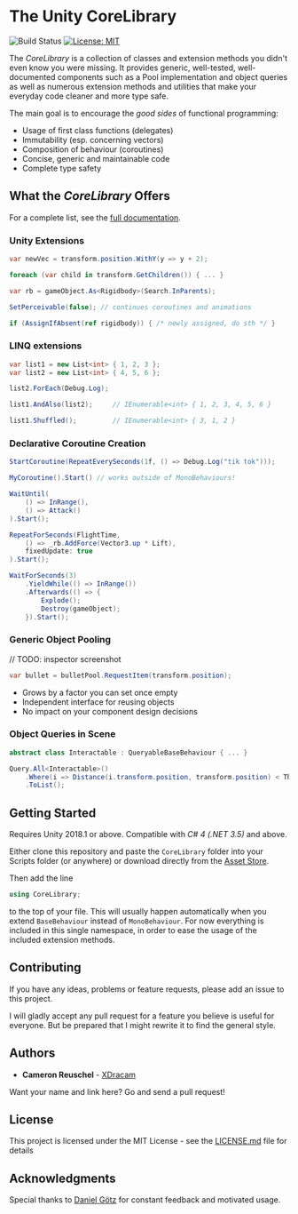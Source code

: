 # The Unity CoreLibrary
![Build Status](https://travis-ci.org/XDracam/unity-corelibrary.svg?branch=master)
[![License: MIT](https://img.shields.io/badge/License-MIT-yellow.svg)](https://opensource.org/licenses/MIT)

The *CoreLibrary* is a collection of classes and extension methods you didn't even know you were missing. It provides generic, well-tested, well-documented components such as a Pool implementation and object queries as well as numerous extension methods and utilities that make your everyday code cleaner and more type safe.

The main goal is to encourage the *good sides* of functional programming:

- Usage of first class functions (delegates)
- Immutability (esp. concerning vectors)
- Composition of behaviour (coroutines)
- Concise, generic and maintainable code
- Complete type safety

## What the *CoreLibrary* Offers

For a complete list, see the [full documentation](Documentation/documentation.pdf).

### Unity Extensions

```cs
var newVec = transform.position.WithY(y => y + 2);

foreach (var child in transform.GetChildren()) { ... }

var rb = gameObject.As<Rigidbody>(Search.InParents);

SetPerceivable(false); // continues coroutines and animations

if (AssignIfAbsent(ref rigidbody)) { /* newly assigned, do sth */ }
```

### LINQ extensions

```cs
var list1 = new List<int> { 1, 2, 3 };
var list2 = new List<int> { 4, 5, 6 };

list2.ForEach(Debug.Log);

list1.AndAlso(list2);     // IEnumerable<int> { 1, 2, 3, 4, 5, 6 }

list1.Shuffled();         // IEnumerable<int> { 3, 1, 2 }
```

### Declarative Coroutine Creation

```cs
StartCoroutine(RepeatEverySeconds(1f, () => Debug.Log("tik tok")));

MyCoroutine().Start() // works outside of MonoBehaviours!

WaitUntil(
    () => InRange(),
    () => Attack()
).Start();

RepeatForSeconds(FlightTime,
    () => _rb.AddForce(Vector3.up * Lift),
    fixedUpdate: true
).Start();

WaitForSeconds(3)
    .YieldWhile(() => InRange())
    .Afterwards(() => {
        Explode();
        Destroy(gameObject);
    }).Start();
```

### Generic Object Pooling

// TODO: inspector screenshot

```cs
var bullet = bulletPool.RequestItem(transform.position);
```

- Grows by a factor you can set once empty
- Independent interface for reusing objects
- No impact on your component design decisions

### Object Queries in Scene

```cs
abstract class Interactable : QueryableBaseBehaviour { ... }

Query.All<Interactable>()
    .Where(i => Distance(i.transform.position, transform.position) < Threshold)
    .ToList();
```

## Getting Started

Requires Unity 2018.1 or above. Compatible with *C# 4 (.NET 3.5)* and above.

Either clone this repository and paste the `CoreLibrary` folder into your Scripts folder (or anywhere) or download directly from the [Asset Store](???).

Then add the line
```cs
using CoreLibrary;
``` 
to the top of your file. This will usually happen automatically when you extend `BaseBehaviour` instead of `MonoBehaviour`. For now everything is included in this single namespace, in order to ease the usage of the included extension methods.

## Contributing

If you have any ideas, problems or feature requests, please add an issue to this project. 

I will gladly accept any pull request for a feature you believe is useful for everyone. But be prepared that I might rewrite it to find the general style.

## Authors

* **Cameron Reuschel** - [XDracam](https://github.com/xdracam)

Want your name and link here? Go and send a pull request!

## License

This project is licensed under the MIT License - see the [LICENSE.md](LICENSE.md) file for details

## Acknowledgments

Special thanks to [Daniel Götz](https://github.com/Eregerog) for constant feedback and motivated usage.
